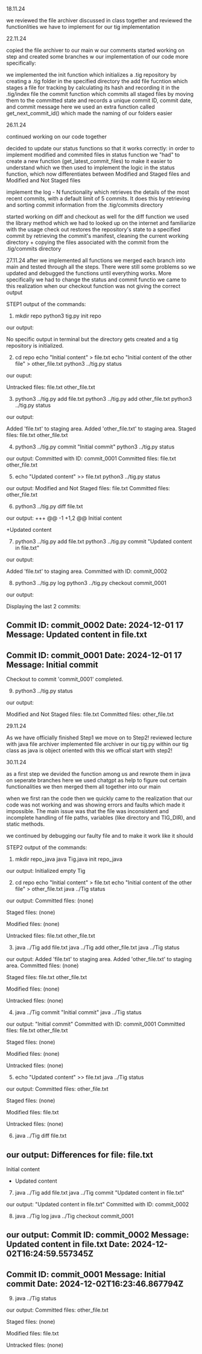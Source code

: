 18.11.24

we reviewed the file archiver discussed in class together and reviewed the functionlities we have to implement for our tig implementation

22.11.24

copied the file archiver to our main w our comments
started working on step and created some branches w our implementation of our code more specifically:

we implemented the init function which initializes a .tig repository by creating a .tig folder in the specified directory
the add file fucntion which stages a file for tracking by calculating its hash and recording it in the .tig/index file
the commit function which commits all staged files by moving them to the committed state and records a unique commit ID, commit date, and commit message here we used an extra function called get_next_commit_id() which made the naming of our folders easier

26.11.24

continued working on our code together

decided to update our status functions so that it works correctly:
in order to implement modified and commited files in status function we "had" to create a new function (get_latest_commit_files) to make it easier to understand which we then used to implement the logic in the status function, which now differentiates between Modified and Staged files and Modified and Not Staged files

implement the log - N functionality which retrieves the details of the most recent commits, with a default limit of 5 commits. It does this by retrieving and sorting commit information from the .tig/commits directory 

started working on diff and checkout as well 
for the diff function we used the library method which we had to looked up on the internet and familiarize with the usage 
check out restores the repository's state to a specified commit by retrieving the commit's manifest, cleaning the current working directory + copying the files associated with the commit from the .tig/commits directory

27.11.24
after we implemented all functions we merged each branch into main and tested through all the steps. There were still some problems so we updated and debugged the functions until everything works. More specifically we had to change the status and commit functio we came to this realization when our checkout function was not giving the correct output

STEP1 output of the commands:

1. mkdir repo
python3 tig.py init repo

our output: 

No specific output in terminal but the directory gets created and a tig repository is initialized.

2. cd repo
echo "Initial content" > file.txt
echo "Initial content of the other file" > other_file.txt
python3 ../tig.py status

our ouput: 

Untracked files:
file.txt
other_file.txt

3. python3 ../tig.py add file.txt
python3 ../tig.py add other_file.txt
python3 ../tig.py status

our output:

Added 'file.txt' to staging area.
Added 'other_file.txt' to staging area.
Staged files:
file.txt
other_file.txt


4. python3 ../tig.py commit "Initial commit"
python3 ../tig.py status

our output:
Committed with ID: commit_0001
Committed files:
  file.txt
  other_file.txt

5. echo "Updated content" >> file.txt
python3 ../tig.py status

our output:
Modified and Not Staged files:
  file.txt
Committed files:
  other_file.txt

6. python3 ../tig.py diff file.txt

our output:
+++ 
@@ -1 +1,2 @@
 Initial content

+Updated content

7. python3 ../tig.py add file.txt
python3 ../tig.py commit "Updated content in file.txt"

our output:

Added 'file.txt' to staging area.
Committed with ID: commit_0002

8. python3 ../tig.py log
python3 ../tig.py checkout commit_0001

our output:

Displaying the last 2 commits:

Commit ID: commit_0002
Date: 2024-12-01 17
Message: Updated content in file.txt
------------------------------
Commit ID: commit_0001
Date: 2024-12-01 17
Message: Initial commit
------------------------------
Checkout to commit 'commit_0001' completed.

9. python3 ../tig.py status

our output:

Modified and Not Staged files:
  file.txt
Committed files:
  other_file.txt


29.11.24

As we have officially finished Step1 we move on to Step2!
reviewed lecture with java file archiver
implemented file archiver in our tig.py within our tig class as java is object oriented
with this we offical start with step2!

30.11.24

as a first step we devided the function among us and rewrote them in java on seperate branches here we used chatgpt as help to figure out certain functionalities
we then merged them all together into our main 

when we first ran the code then we quickly came to the realization that our code was not working and was showing errors and faults which made it impossible. The main issue was that the file was inconsistent and incomplete handling of file paths, variables (like directory and TIG_DIR), and static methods.

we continued by debugging our faulty file and to make it work like it should

STEP2 output of the commands:

1. mkdir repo_java
java Tig.java init repo_java

our output:
Initialized empty Tig 

2. cd repo
echo "Initial content" > file.txt
echo "Initial content of the other file" > other_file.txt
java ../Tig status

our output:
Committed files:
(none)

Staged files:
(none)

Modified files:
(none)

Untracked files:
file.txt
other_file.txt

3. java ../Tig add file.txt
java ../Tig add other_file.txt
java ../Tig status

our output:
Added 'file.txt' to staging area.
Added 'other_file.txt' to staging area.
Committed files:
(none)

Staged files:
file.txt
other_file.txt

Modified files:
(none)

Untracked files:
(none)

4.  java ../Tig commit "Initial commit"
java ../Tig status

our output:
"Initial commit"
Committed with ID: commit_0001
Committed files:
file.txt
other_file.txt

Staged files:
(none)

Modified files:
(none)

Untracked files:
(none)

5. echo "Updated content" >> file.txt
java ../Tig status

our output:
Committed files:
other_file.txt

Staged files:
(none)

Modified files:
file.txt

Untracked files:
(none)

6. java ../Tig diff file.txt

our output:
Differences for file: file.txt
---------------------------
  Initial content
+ Updated content

7. java ../Tig add file.txt
java ../Tig commit "Updated content in file.txt"

our output:
"Updated content in file.txt"
Committed with ID: commit_0002


8. java ../Tig log
java ../Tig checkout commit_0001

our output:
Commit ID: commit_0002
Message: Updated content in file.txt
Date: 2024-12-02T16:24:59.557345Z
-----------------------------
Commit ID: commit_0001
Message: Initial commit
Date: 2024-12-02T16:23:46.867794Z
-----------------------------

9. java ../Tig status

our output:
Committed files:
other_file.txt

Staged files:
(none)

Modified files:
file.txt

Untracked files:
(none)


